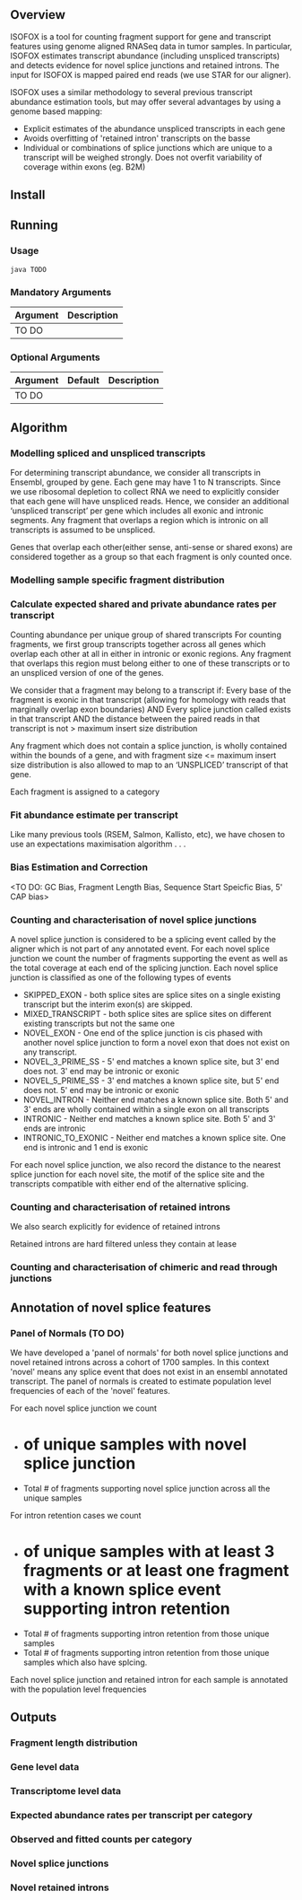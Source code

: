 # <ISOFOX>

## Overview
ISOFOX is a tool for counting fragment support for gene and transcript features using genome aligned RNASeq data in tumor samples.   In particular, ISOFOX estimates transcript abundance (including unspliced transcripts) and detects evidence for novel splice junctions and retained introns.    The input for ISOFOX is mapped paired end reads (we use STAR for our aligner).

ISOFOX uses a similar methodology to several previous transcript abundance estimation tools, but may offer several advantages by using a genome based mapping:
* Explicit estimates of the abundance unspliced transcripts in each gene
* Avoids overfitting of 'retained intron' transcripts on the basse
* Individual or combinations of splice junctions which are unique to a transcript will be weighed strongly.  Does not overfit variability of coverage within exons (eg. B2M)

## Install

## Running

### Usage

```
java TODO
```

### Mandatory Arguments

Argument | Description 
---|---
TO DO | 

### Optional Arguments

Argument | Default | Description 
---|---|---
TO DO | |
 
## Algorithm

### Modelling spliced and unspliced transcripts

For determining transcript abundance, we consider all transcripts in Ensembl, grouped by gene.    Each gene may have 1 to N transcripts.   Since we use ribosomal depletion to collect RNA we need to  explicitly consider that each gene will have unspliced reads.   Hence, we consider an additional ‘unspliced transcript’ per gene which includes all exonic and intronic segments.   Any fragment that overlaps a region which is intronic on all transcripts is assumed to be unspliced.

Genes that overlap each other(either sense, anti-sense or shared exons) are considered together as a group so that each fragment is only counted once.     

<TO DO: NOTE on handling of duplicates>

### Modelling sample specific fragment distribution

<Using exclusively reads that overlap exon.    Exclude reads with N in cigar and that unusual gene with huge numbers>



### Calculate expected shared and private abundance rates per transcript


Counting abundance per unique group of shared transcripts
For counting fragments, we first group transcripts together across all genes which overlap each other at all in either in intronic or exonic regions.   Any fragment that overlaps this region must belong either to one of these transcripts or to an unspliced version of one of the genes.

We consider that a fragment may belong to a transcript if:
Every base of the fragment is exonic in that transcript (allowing for homology with reads that marginally overlap exon boundaries) AND
Every splice junction called exists in that transcript AND
the distance between the paired reads in that transcript is not > maximum insert size distribution 

Any fragment which does not contain a splice junction, is wholly contained within the bounds of a gene, and with fragment size <= maximum insert size distribution is also allowed to map to an ‘UNSPLICED’ transcript of that gene.

Each fragment is assigned to a category 

### Fit abundance estimate per transcript

Like many previous tools (RSEM, Salmon, Kallisto, etc), we have chosen to use an expectations maximisation algorithm . . .

### Bias Estimation and Correction

<TO DO: GC Bias, Fragment Length Bias, Sequence Start Speicfic Bias, 5' CAP bias>

### Counting and characterisation of novel splice junctions

A novel splice junction is considered to be a splicing event called by the aligner which is not part of any annotated event.  For each novel splice junction we count the number of fragments supporting the event as well as the total coverage at each end of the splicing junction.    Each novel splice junction is classified as one of the following types of events

* SKIPPED_EXON - both splice sites are splice sites on a single existing transcript but the interim exon(s) are skipped.
* MIXED_TRANSCRIPT - both splice sites are splice sites on different existing transcripts but not the same one
* NOVEL_EXON - One end of the splice junction is cis phased with another novel splice junction to form a novel exon that does not exist on any transcript.
* NOVEL_3_PRIME_SS - 5' end matches a known splice site, but 3' end does not.  3' end may be intronic or exonic
* NOVEL_5_PRIME_SS - 3' end matches a known splice site, but 5' end does not.  5' end may be intronic or exonic
* NOVEL_INTRON -  Neither end matches a known splice site.  Both 5' and 3' ends are wholly contained within a single exon on all transcripts
* INTRONIC -  Neither end matches a known splice site.  Both 5' and 3' ends are intronic
* INTRONIC_TO_EXONIC - Neither end matches a known splice site.  One end is intronic and 1 end is exonic

For each novel splice junction, we also record the distance to the nearest splice junction for each novel site, the motif of the splice site and the transcripts compatible with either end of the alternative splicing.


### Counting and characterisation of retained introns

We also search explicitly for evidence of retained introns

Retained introns are hard filtered unless they contain at lease

### Counting and characterisation of chimeric and read through junctions

## Annotation of novel splice features

### Panel of Normals  (TO DO)

We have developed a 'panel of normals' for both novel splice junctions and novel retained introns across a cohort of 1700 samples.  In this context 'novel' means any splice event that does not exist in an ensembl annotated transcript. The panel of normals is created to estimate population level frequencies of each of the 'novel' features.   

For each novel splice junction  we count
* # of unique samples with novel splice junction
* Total # of fragments supporting novel splice junction across all the unique samples

For intron retention cases we count
* # of unique samples with at least 3 fragments or at least one fragment with a known splice event supporting intron retention
* Total # of fragments supporting intron retention from those unique samples
* Total # of fragments supporting intron retention from those unique samples which also have splcing.

Each novel splice junction and retained intron for each sample is annotated with the population level frequencies

## Outputs

### Fragment length distribution

### Gene level data

### Transcriptome level data

### Expected abundance rates per transcript per category

### Observed and fitted counts per category

### Novel splice junctions

### Novel retained introns

